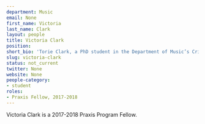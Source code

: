 ```yaml
---
department: Music
email: None
first_name: Victoria
last_name: Clark
layout: people
title: Victoria Clark
position:
short_bio: 'Torie Clark, a PhD student in the Department of Music’s Critical and Comparative Studies program, is a 2017–2018 Praxis Fellow who is enthusiastic to cling onto the Scholars Lab until she graduates.'
slug: victoria-clark
status: not_current
twitter: None
website: None
people-category:
- student
roles:
- Praxis Fellow, 2017-2018
---
```

Victoria Clark is a 2017-2018 Praxis Program Fellow.
